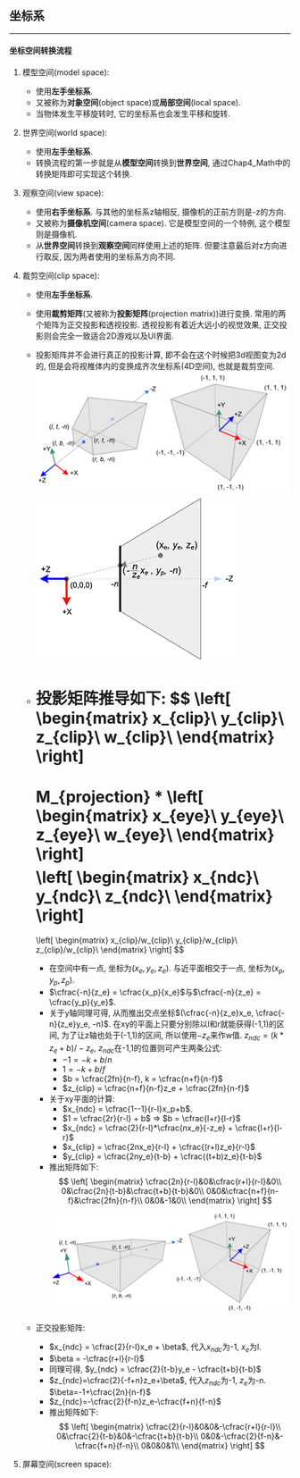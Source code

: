 ## **坐标系**
---------------------------------------------------------------------------
#### **坐标空间转换流程**
1. 模型空间(model space):
   - 使用**左手坐标系**.
   - 又被称为**对象空间**(object space)或**局部空间**(local space).
   - 当物体发生平移旋转时, 它的坐标系也会发生平移和旋转.
2. 世界空间(world space):
   - 使用**左手坐标系**.
   - 转换流程的第一步就是从**模型空间**转换到**世界空间**, 通过Chap4_Math中的转换矩阵即可实现这个转换.
3. 观察空间(view space):
   - 使用**右手坐标系**. 与其他的坐标系z轴相反, 摄像机的正前方则是-z的方向.
   - 又被称为**摄像机空间**(camera space). 它是模型空间的一个特例, 这个模型则是摄像机.
   - 从**世界空间**转换到**观察空间**同样使用上述的矩阵. 但要注意最后对z方向进行取反, 因为两者使用的坐标系方向不同.
4. 裁剪空间(clip space):
   - 使用**左手坐标系**.
   - 使用**裁剪矩阵**(又被称为**投影矩阵**(projection matrix))进行变换. 常用的两个矩阵为正交投影和透视投影. 透视投影有着近大远小的视觉效果, 正交投影则会完全一致适合2D游戏以及UI界面.
   - 投影矩阵并不会进行真正的投影计算, 即不会在这个时候把3d视图变为2d的, 但是会将视椎体内的变换成齐次坐标系(4D空间), 也就是裁剪空间.
   ![](frustum.png)
   ![](topFrustum.png)

   - 投影矩阵推导如下:
     $$
        \left[
            \begin{matrix}
                x_{clip}\\
                y_{clip}\\
                z_{clip}\\
                w_{clip}\\
            \end{matrix}
        \right]
        =
        M_{projection} *
        \left[
            \begin{matrix}
                x_{eye}\\
                y_{eye}\\
                z_{eye}\\
                w_{eye}\\
            \end{matrix}
        \right]
     $$
     $$
        \left[
            \begin{matrix}
                x_{ndc}\\
                y_{ndc}\\
                z_{ndc}\\
            \end{matrix}
        \right]
        =
        \left[
            \begin{matrix}
                x_{clip}/w_{clip}\\
                y_{clip}/w_{clip}\\
                z_{clip}/w_{clip}\\
            \end{matrix}
        \right]
     $$
     - 在空间中有一点, 坐标为$(x_e, y_e, z_e)$. 与近平面相交于一点, 坐标为$(x_p, y_p, z_p)$.
     - $\cfrac{-n}{z_e} = \cfrac{x_p}{x_e}$与$\cfrac{-n}{z_e} = \cfrac{y_p}{y_e}$.
     - 关于y轴同理可得, 从而推出交点坐标$(\cfrac{-n}{z_e}x_e, \cfrac{-n}{z_e}y_e, -n)$. 在xy的平面上只要分别除以l和r就能获得(-1,1)的区间, 为了让z轴也处于(-1,1)的区间, 所以使用$-z_e$来作w值. $z_{ndc} = (k*z_e+b)/-z_e$, $z_{ndc}$在-1,1的位置则可产生两条公式:
       - $-1 = -k + b/n$
       - $1 = -k + b/f$
       - $b = \cfrac{2fn}{n-f}, k = \cfrac{n+f}{n-f}$
       - $z_{clip} = \cfrac{n+f}{n-f}z_e + \cfrac{2fn}{n-f}$
     - 关于xy平面的计算:
       - $x_{ndc} = \cfrac{1--1}{r-l}x_p+b$.
       - $1 = \cfrac{2r}{r-l} + b$ => $b = \cfrac{l+r}{l-r}$
       - $x_{ndc} = \cfrac{2}{r-l}*\cfrac{nx_e}{-z_e} + \cfrac{l+r}{l-r}$
       - $x_{clip} = \cfrac{2nx_e}{r-l} + \cfrac{(r+l)z_e}{r-l}$
       - $y_{clip} = \cfrac{2ny_e}{t-b} + \cfrac{(t+b)z_e}{t-b}$
     - 推出矩阵如下:
     $$
        \left[
            \begin{matrix}
                \cfrac{2n}{r-l}&0&\cfrac{r+l}{r-l}&0\\
                0&\cfrac{2n}{t-b}&\cfrac{t+b}{t-b}&0\\
                0&0&\cfrac{n+f}{n-f}&\cfrac{2fn}{n-f}\\
                0&0&-1&0\\
            \end{matrix}
        \right]
     $$
    ![](orthographic.png)
    - 正交投影矩阵:
      - $x_{ndc} = \cfrac{2}{r-l}x_e + \beta$, 代入$x_{ndc}$为-1, $x_e$为l.
      - $\beta = -\cfrac{r+l}{r-l}$
      - 同理可得, $y_{ndc} = \cfrac{2}{t-b}y_e - \cfrac{t+b}{t-b}$
      - $z_{ndc}=\cfrac{2}{-f+n}z_e+\beta$, 代入$z_{ndc}$为-1, $z_e$为-n. $\beta=-1+\cfrac{2n}{n-f}$
      - $z_{ndc}=-\cfrac{2}{f-n}z_e-\cfrac{f+n}{f-n}$
      - 推出矩阵如下:
      $$
         \left[
             \begin{matrix}
                \cfrac{2}{r-l}&0&0&-\cfrac{r+l}{r-l}\\
                0&\cfrac{2}{t-b}&0&-\cfrac{t+b}{t-b}\\
                0&0&-\cfrac{2}{f-n}&-\cfrac{f+n}{f-n}\\
                0&0&0&1\\
             \end{matrix}
         \right]
      $$

5. 屏幕空间(screen space):